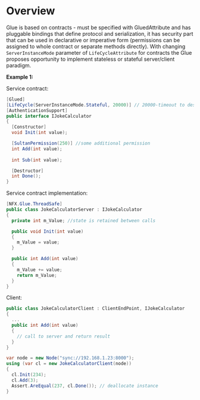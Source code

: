 # Overview

Glue is based on contracts - must be specified with GluedAttribute and has pluggable bindings that define protocol and serialization, 
it has security part that can be used in declarative or imperative form (permissions can be assigned to whole contract or separate methods directly). 
With changing `ServerInstanceMode` parameter of `LifeCycleAttribute` for contracts the Glue proposes opportunity to implement stateless or stateful server/client paradigm.

**Example 1:**

Service contract:

```csharp
[Glued]
[LifeCycle(ServerInstanceMode.Stateful, 20000)] // 20000-timeout to destruct in case of the loss of connection
[AuthenticationSupport]
public interface IJokeCalculator
{
  [Constructor]
  void Init(int value);

  [SultanPermission(250)] //some additional permission
  int Add(int value);
  
  int Sub(int value);

  [Destructor]
  int Done();
}
```

Service contract implementation:

```csharp
[NFX.Glue.ThreadSafe]
public class JokeCalculatorServer : IJokeCalculator
{
  private int m_Value; //state is retained between calls

  public void Init(int value)
  {
    m_Value = value;
  }

  public int Add(int value)
  {
    m_Value += value;
    return m_Value;
  }
}
```

Client:

```csharp
public class JokeCalculatorClient : ClientEndPoint, IJokeCalculator
{
  ...
  public int Add(int value)
  {
    // call to server and return result
  }
}
```

```csharp
var node = new Node("sync://192.168.1.23:8000");
using (var cl = new JokeCalculatorClient(node))
{
  cl.Init(234);
  cl.Add(3);
  Assert.AreEqual(237, cl.Done()); // deallocate instance
}
```